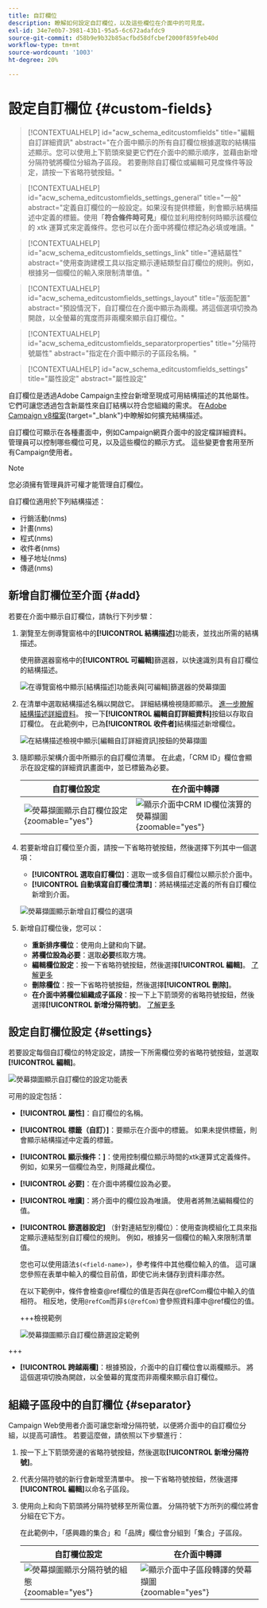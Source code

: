 ```yaml
---
title: 自訂欄位
description: 瞭解如何設定自訂欄位，以及這些欄位在介面中的可見度。
exl-id: 34e7e0b7-3981-43b1-95a5-6c672adafdc9
source-git-commit: d58b9e9b32b85acfbd58dfcbef2000f859feb40d
workflow-type: tm+mt
source-wordcount: '1003'
ht-degree: 20%

---
```


# 設定自訂欄位 {#custom-fields}

>[!CONTEXTUALHELP]
>id="acw_schema_editcustomfields"
>title="編輯自訂詳細資訊"
>abstract="在介面中顯示的所有自訂欄位根據選取的結構描述顯示。您可以使用上下箭頭來變更它們在介面中的顯示順序，並藉由新增分隔符號將欄位分組為子區段。 若要刪除自訂欄位或編輯可見度條件等設定，請按一下省略符號按鈕。"

>[!CONTEXTUALHELP]
>id="acw_schema_editcustomfields_settings_general"
>title="一般"
>abstract="定義自訂欄位的一般設定。如果沒有提供標籤，則會顯示結構描述中定義的標籤。使用「**符合條件時可見**」欄位並利用控制何時顯示該欄位的 xtk 運算式來定義條件。您也可以在介面中將欄位標記為必填或唯讀。"

>[!CONTEXTUALHELP]
>id="acw_schema_editcustomfields_settings_link"
>title="連結屬性"
>abstract="使用查詢建模工具以指定顯示連結類型自訂欄位的規則。例如，根據另一個欄位的輸入來限制清單值。"

>[!CONTEXTUALHELP]
>id="acw_schema_editcustomfields_settings_layout"
>title="版面配置"
>abstract="預設情況下，自訂欄位在介面中顯示為兩欄。將這個選項切換為開啟，以全螢幕的寬度而非兩欄來顯示自訂欄位。"

>[!CONTEXTUALHELP]
>id="acw_schema_editcustomfields_separatorproperties"
>title="分隔符號屬性"
>abstract="指定在介面中顯示的子區段名稱。"

<!-- NOT USED IN THE UI?-->

>[!CONTEXTUALHELP]
>id="acw_schema_editcustomfields_settings"
>title="屬性設定"
>abstract="屬性設定"

自訂欄位是透過Adobe Campaign主控台新增至現成可用結構描述的其他屬性。 它們可讓您透過包含新屬性來自訂結構以符合您組織的需求。 在[Adobe Campaign v8檔案](https://experienceleague.adobe.com/docs/campaign/campaign-v8/developer/shemas-forms/extend-schema.html){target="_blank"}中瞭解如何擴充結構描述。

自訂欄位可顯示在各種畫面中，例如Campaign網頁介面中的設定檔詳細資料。 管理員可以控制哪些欄位可見，以及這些欄位的顯示方式。 這些變更會套用至所有Campaign使用者。

>[!NOTE]
>
>您必須擁有管理員許可權才能管理自訂欄位。

自訂欄位適用於下列結構描述：

* 行銷活動(nms)
* 計畫(nms)
* 程式(nms)
* 收件者(nms)
* 種子地址(nms)
* 傳遞(nms)

## 新增自訂欄位至介面 {#add}

若要在介面中顯示自訂欄位，請執行下列步驟：

1. 瀏覽至左側導覽窗格中的&#x200B;**[!UICONTROL 結構描述]**&#x200B;功能表，並找出所需的結構描述。

   使用篩選器窗格中的&#x200B;**[!UICONTROL 可編輯]**&#x200B;篩選器，以快速識別具有自訂欄位的結構描述。

   ![在導覽窗格中顯示[結構描述]功能表與[可編輯]篩選器的熒幕擷圖](assets/custom-fields-open.png)

1. 在清單中選取結構描述名稱以開啟它。 詳細結構檢視隨即顯示。 [進一步瞭解結構描述詳細資料](../administration/schemas.md)。 按一下&#x200B;**[!UICONTROL 編輯自訂詳細資料]**&#x200B;按鈕以存取自訂欄位。 在此範例中，已為&#x200B;**[!UICONTROL 收件者]**&#x200B;結構描述新增欄位。

   ![在結構描述檢視中顯示[編輯自訂詳細資訊]按鈕的熒幕擷圖](assets/custom-fields-edit.png)

1. 隨即顯示架構介面中所顯示的自訂欄位清單。 在此處，「CRM ID」欄位會顯示在設定檔的詳細資訊畫面中，並已標籤為必要。

   | 自訂欄位設定 | 在介面中轉譯 |
   |  ---  |  ---  |
   | ![熒幕擷圖顯示自訂欄位設定](assets/custom-fields-detail.png){zoomable="yes"} | ![顯示介面中CRM ID欄位演算的熒幕擷圖](assets/custom-fields-detail-crm.png){zoomable="yes"} |

1. 若要新增自訂欄位至介面，請按一下省略符號按鈕，然後選擇下列其中一個選項：

   * **[!UICONTROL 選取自訂欄位]**：選取一或多個自訂欄位以顯示於介面中。
   * **[!UICONTROL 自動填寫自訂欄位清單]**：將結構描述定義的所有自訂欄位新增到介面。

   ![熒幕擷圖顯示新增自訂欄位的選項](assets/custom-fields-add.png)

1. 新增自訂欄位後，您可以：

   * **重新排序欄位**：使用向上鍵和向下鍵。
   * **將欄位設為必要**：選取&#x200B;**必要**&#x200B;核取方塊。
   * **編輯欄位設定**：按一下省略符號按鈕，然後選擇&#x200B;**[!UICONTROL 編輯]**。 [了解更多](#settings)
   * **刪除欄位**：按一下省略符號按鈕，然後選擇&#x200B;**[!UICONTROL 刪除]**。
   * **在介面中將欄位組織成子區段**：按一下上下箭頭旁的省略符號按鈕，然後選擇&#x200B;**[!UICONTROL 新增分隔符號]**。 [了解更多](#separator)

## 設定自訂欄位設定 {#settings}

若要設定每個自訂欄位的特定設定，請按一下所需欄位旁的省略符號按鈕，並選取&#x200B;**[!UICONTROL 編輯]**。

![熒幕擷圖顯示自訂欄位的設定功能表](assets/custom-fields-settings.png)

可用的設定包括：

* **[!UICONTROL 屬性]**：自訂欄位的名稱。
* **[!UICONTROL 標籤（自訂）]**：要顯示在介面中的標籤。 如果未提供標籤，則會顯示結構描述中定義的標籤。
* **[!UICONTROL 顯示條件：]**：使用控制欄位顯示時間的xtk運算式定義條件。 例如，如果另一個欄位為空，則隱藏此欄位。
* **[!UICONTROL 必要]**：在介面中將欄位設為必要。
* **[!UICONTROL 唯讀]**：將介面中的欄位設為唯讀。 使用者將無法編輯欄位的值。
* **[!UICONTROL 篩選器設定]** （針對連結型別欄位）：使用查詢模組化工具來指定顯示連結型別自訂欄位的規則。 例如，根據另一個欄位的輸入來限制清單值。

  您也可以使用語法`$(<field-name>)`，參考條件中其他欄位輸入的值。 這可讓您參照在表單中輸入的欄位目前值，即使它尚未儲存到資料庫亦然。

  在以下範例中，條件會檢查@ref欄位的值是否與在@refCom欄位中輸入的值相符。 相反地，使用`@refCom`而非`$(@refCom)`會參照資料庫中@ref欄位的值。

  +++檢視範例

  ![熒幕擷圖顯示自訂欄位篩選設定範例](assets/custom-fields-ref.png)

+++

* **[!UICONTROL 跨越兩欄]**：根據預設，介面中的自訂欄位會以兩欄顯示。 將這個選項切換為開啟，以全螢幕的寬度而非兩欄來顯示自訂欄位。

## 組織子區段中的自訂欄位 {#separator}

Campaign Web使用者介面可讓您新增分隔符號，以便將介面中的自訂欄位分組，以提高可讀性。 若要這麼做，請依照以下步驟進行：

1. 按一下上下箭頭旁邊的省略符號按鈕，然後選取&#x200B;**[!UICONTROL 新增分隔符號]**。

1. 代表分隔符號的新行會新增至清單中。 按一下省略符號按鈕，然後選擇&#x200B;**[!UICONTROL 編輯]**&#x200B;以命名子區段。

1. 使用向上和向下箭頭將分隔符號移至所需位置。 分隔符號下方所列的欄位將會分組在它下方。

   在此範例中，「感興趣的集合」和「品牌」欄位會分組到「集合」子區段。

   | 自訂欄位設定 | 在介面中轉譯 |
   |  ---  |  ---  |
   | ![熒幕擷圖顯示分隔符號的組態](assets/custom-fields-separator.png){zoomable="yes"} | ![顯示介面中子區段轉譯的熒幕擷圖](assets/custom-fields-section.png){zoomable="yes"} |
